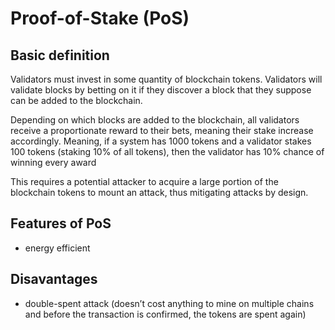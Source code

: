 # Proof-of-Stake (PoS)

## Basic definition

Validators must invest in some quantity of blockchain tokens. Validators will validate blocks by betting on it if they discover a block that they suppose can be added to the blockchain.

Depending on which blocks are added to the blockchain, all validators receive a proportionate reward to their bets, meaning their stake increase accordingly. Meaning, if a system has 1000 tokens and a validator stakes 100 tokens (staking 10% of all tokens), then the validator has 10% chance of winning every award

This requires a potential attacker to acquire a large portion of the blockchain tokens to mount an attack, thus mitigating attacks by design.

## Features of PoS

* energy efficient

## Disavantages

* double-spent attack (doesn’t cost anything to mine on multiple chains and before the transaction is confirmed, the tokens are spent again)
